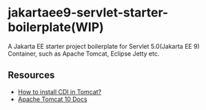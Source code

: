 # jakartaee9-servlet-starter-boilerplate(WIP)
A Jakarta EE starter project boilerplate for Servlet 5.0(Jakarta EE 9) Container, such as Apache Tomcat, Eclipse Jetty etc.

## Resources

* [How to install CDI in Tomcat?](https://balusc.omnifaces.org/2013/10/how-to-install-cdi-in-tomcat.html)
* [Apache Tomcat 10 Docs](https://tomcat.apache.org/tomcat-10.0-doc)

